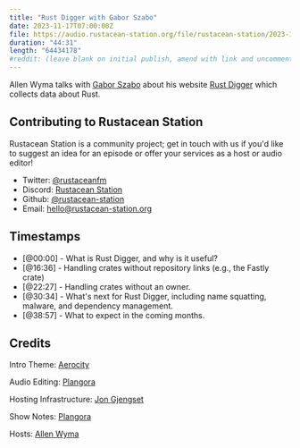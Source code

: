 ```yaml
---
title: "Rust Digger with Gabor Szabo"
date: 2023-11-17T07:00:00Z
file: https://audio.rustacean-station.org/file/rustacean-station/2023-11-17-gabor-szabo.mp3
duration: "44:31"
length: "64434178"
#reddit: (leave blank on initial publish, amend with link and uncomment this line after Reddit thread has been posted)
---
```


Allen Wyma talks with [Gabor Szabo](https://code-maven.com/) about his website [Rust Digger](https://rust-digger.code-maven.com/) which collects data about Rust.

## Contributing to Rustacean Station

Rustacean Station is a community project; get in touch with us if you'd like to suggest an idea for an episode or offer your services as a host or audio editor!

- Twitter: [@rustaceanfm](https://twitter.com/rustaceanfm)
- Discord: [Rustacean Station](https://discord.gg/cHc3Gyc)
- Github: [@rustacean-station](https://github.com/rustacean-station/)
- Email: [hello@rustacean-station.org](mailto:hello@rustacean-station.org)

## Timestamps

- [@00:00] - What is Rust Digger, and why is it useful?
- [@16:36] - Handling crates without repository links (e.g., the Fastly crate)
- [@22:27] - Handling crates without an owner.
- [@30:34] - What's next for Rust Digger, including name squatting, malware, and dependency management.
- [@38:57] - What to expect in the coming months.

## Credits

Intro Theme: [Aerocity](https://twitter.com/AerocityMusic)

Audio Editing: [Plangora](https://twitter.com/plangora)

Hosting Infrastructure: [Jon Gjengset](https://twitter.com/jonhoo/)

Show Notes: [Plangora](https://twitter.com/plangora)

Hosts: [Allen Wyma](https://twitter.com/allenwyma)
